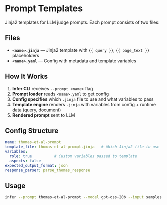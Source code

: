 # Prompt Templates

Jinja2 templates for LLM judge prompts. Each prompt consists of two files:

## Files

- **`<name>.jinja`** — Jinja2 template with `{{ query }}`, `{{ page_text }}` placeholders
- **`<name>.yaml`** — Config with metadata and template variables

## How It Works

1. **Infer CLI** receives `--prompt <name>` flag
2. **Prompt loader** reads `<name>.yaml` to get config
3. **Config specifies** which `.jinja` file to use and what variables to pass
4. **Template engine** renders `.jinja` with variables from config + runtime data (query, document)
5. **Rendered prompt** sent to LLM

## Config Structure

```yaml
name: thomas-et-al-prompt
template_file: thomas-et-al-prompt.jinja   # Which Jinja2 file to use
variables:
  role: true          # Custom variables passed to template
  aspects: false
expected_output_format: json
response_parser: parse_thomas_response
```

## Usage

```bash
infer --prompt thomas-et-al-prompt --model gpt-oss-20b --input samples.ndjson
```
